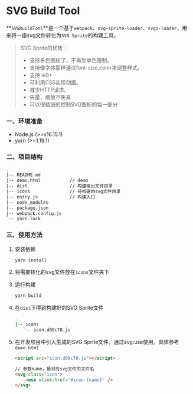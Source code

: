# SVG Build Tool

**`SVGBuildTool`**是一个基于`webpack`、`svg-sprite-loader`、`svgo-loader`，用来将一组svg文件转化为`SVG Sprite`的构建工具。

> SVG Sprite的优势：
>
> - 支持多色图标了，不再受单色限制。
> - 支持像字体那样通过font-size,color来调整样式。
> - 支持 ie9+
> - 可利用CSS实现动画。
> - 减少HTTP请求。
> - 矢量，缩放不失真
> - 可以很精细的控制SVG图标的每一部分

### 一、环境准备

- Node.js (>=v16.15.1)
- yarn (>=1.19.1)



### 二、项目结构

```bash
.
|-- README.md 			
|-- demo.html 			// demo
|-- dist 				// 构建输出文件目录				
|-- icons				// 待构建的svg文件目录
|-- entry.js			// 构建入口
|-- node_modules		
|-- package.json		
|-- webpack.config.js	
`-- yarn.lock			

```

### 三、使用方法

1. 安装依赖

   ```bash
   yarn install
   ```

   

2. 将需要转化的svg文件放在`icons`文件夹下

3. 运行构建

   ```bash
   yarn build
   ```

4. 在`dist`下得到构建好的SVG Sprite文件

   ```bash
   .
   |-- icons
      `-- icon.d09c78.js
   ```

   

5. 在开发项目中引入生成的SVG Sprite文件，通过svg:use使用，具体参考`demo.html`

   ```html
   <script src="icon.d09c78.js"></script>
   
   // 参数name，是对应svg文件的文件名
   <svg class="icon">
       <use xlink:href="#icon-{name}" />
   </svg>
   ```

   




